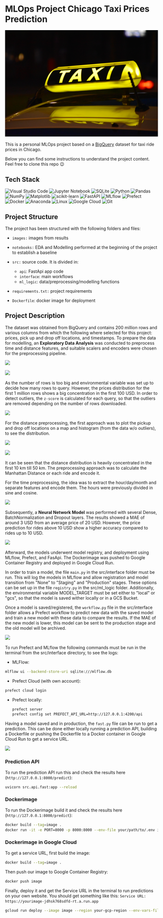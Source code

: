 # MLOps Project Chicago Taxi Prices Prediction

<p>
    <img src="/images/taxi.jpg"/>
    </p>

This is a personal MLOps project based on a [BigQuery](https://console.cloud.google.com/marketplace/product/city-of-chicago-public-data/chicago-taxi-trips?project=taxifare-mlops) dataset for taxi ride prices in Chicago.

Below you can find some instructions to understand the project content. Feel free to clone this repo 😉


## Tech Stack

![Visual Studio Code](https://img.shields.io/badge/Visual%20Studio%20Code-0078d7.svg?style=for-the-badge&logo=visual-studio-code&logoColor=white)
![Jupyter Notebook](https://img.shields.io/badge/jupyter-%23FA0F00.svg?style=for-the-badge&logo=jupyter&logoColor=white)
![SQLite](https://img.shields.io/badge/SQLite-07405E?style=for-the-badge&logo=sqlite&logoColor=white)
![Python](https://img.shields.io/badge/python-3670A0?style=for-the-badge&logo=python&logoColor=ffdd54)
![Pandas](https://img.shields.io/badge/pandas-%23150458.svg?style=for-the-badge&logo=pandas&logoColor=white)
![NumPy](https://img.shields.io/badge/numpy-%23013243.svg?style=for-the-badge&logo=numpy&logoColor=white)
![Matplotlib](https://img.shields.io/badge/Matplotlib-%23d9ead3.svg?style=for-the-badge&logo=Matplotlib&logoColor=black)
![scikit-learn](https://img.shields.io/badge/scikit--learn-%23F7931E.svg?style=for-the-badge&logo=scikit-learn&logoColor=white)
![FastAPI](https://img.shields.io/badge/FastAPI-005571?style=for-the-badge&logo=fastapi)
![MLflow](https://img.shields.io/badge/MLflow-0194E2.svg?style=for-the-badge&logo=MLflow&logoColor=white)
![Prefect](https://img.shields.io/badge/Prefect-024DFD.svg?style=for-the-badge&logo=Prefect&logoColor=white)
![Docker](https://img.shields.io/badge/docker-%230db7ed.svg?style=for-the-badge&logo=docker&logoColor=white)
![Anaconda](https://img.shields.io/badge/Anaconda-%2344A833.svg?style=for-the-badge&logo=anaconda&logoColor=white)
![Linux](https://img.shields.io/badge/Linux-FCC624?style=for-the-badge&logo=linux&logoColor=white)
![Google Cloud](https://img.shields.io/badge/GoogleCloud-%234285F4.svg?style=for-the-badge&logo=google-cloud&logoColor=white)
![Git](https://img.shields.io/badge/git-%23F05033.svg?style=for-the-badge&logo=git&logoColor=white)

## Project Structure

The project has been structured with the following folders and files:

- `images:` images from results
- `notebooks:` EDA and Modelling performed at the beginning of the project to establish a baseline
- `src:` source code. It is divided in:
    - `api`: FastApi app code
    - `interface`: main workflows
    - `ml_logic`: data/preprocessing/modelling functions

- `requirements.txt:` project requirements
- `Dockerfile`: docker image for deployment

## Project Description

The dataset was obtained from BigQuery and contains 200 million rows and various columns from which the following where selected for this project: prices, pick up and drop off locations, and timestamps. To prepare the data for modelling, an **Exploratory Data Analysis** was conducted to preprocess time and distance features, and suitable scalers and encoders were chosen for the preprocessing pipeline.

<p>
    <img src="/images/prices_distribution.jpg"/>
    </p>

<p>
    <img src="/images/prices_distribution2.jpg"/>
    </p>


As the number of rows is too big and environmental variable was set up to decide how many rows to query. However, the prices distribution for the first 1 million rows shows a big concentration in the first 100 USD. In order to detect outliers, the `z-score` is calculated for each query, so that the outliers are removed depending on the number of rows downloaded.

<p>
    <img src="/images/clean_prices.jpg"/>
    </p>

For the distance preprocessing, the first approach was to plot the pickup and drop off locations on a map and histogram (from the data w/o outliers), to see the distribution.

<p>
    <img src="/images/distance_map.jpg"/>
    </p>

<p>
    <img src="/images/dist_hist.jpg"/>
    </p>

It can be seen that the distance distribution is heavily concentrated in the first 10 km till 50 km. The preprocessing approach was to calculate the Manhattan Distance or each ride and encode it.

For the time preprocessing, the idea was to extract the hour/day/month and separate features and encode them. The hours were previously divided in sine and cosine.

<p>
    <img src="/images/time_features.jpg"/>
    </p>

Subsequently, a **Neural Network Model** was performed with several Dense, BatchNormalization and Dropout layers. The results showed a MAE of around 3 USD from an average price of 20 USD. However, the price prediction for rides above 10 USD show a higher accuracy compared to rides up to 10 USD.

<p>
    <img src="/images/prediction.jpg"/>
    </p>

Afterward, the models underwent model registry, and deployment using MLflow, Prefect, and FasApi. The Dockerimage was pushed to Google Container Registry and deployed in Google Cloud Run.

In order to train a model, the file `main.py` in the src/interface folder must be run. This will log the models in MLflow and allow registration and model transition from "None" to "Staging" and "Production" stages. These options can be set up in the file `registry.py` in the src/ml_logic folder. Additionally, the environmental variable MODEL_TARGET must be set either to "local" or "gcs", so that the model is saved wither locally or in a GCS Bucket.
 
Once a model is saved/registered, the `workflow.py` file in the src/interface folder allows a Prefect workflow to predict new data with the saved model and train a new model with these data to compare the results. If the MAE of the new model is lower, this model can be sent to the production stage and the old model will be archived.

<p>
    <img src="/images/prefect_flow.jpg"/>
    </p>

To run Prefect and MLflow the following commands must be run in the terminal from the src/interface directory, to see the logs:

- MLFlow:

```bash
mlflow ui --backend-store-uri sqlite:///mlflow.db
```

- Prefect Cloud (with own account):

```bash
prefect cloud login
```

- Prefect locally: 

    ```bash
    prefect server
    prefect config set PREFECT_API_URL=http://127.0.0.1:4200/api
    ```

Having a model saved and in production, the `fast.py` file can be run to get a prediction. This can be done either locally running a prediction API, building a Dockerfile or pushing the Dockerfile to a Docker container in Google Cloud Run to get a service URL.

<p>
    <img src="/images/uvicorn.jpg"/>
    </p>
 

### Prediction API

To run the prediction API run this and check the results here (`http://127.0.0.1:8000/predict`):

```bash
uvicorn src.api.fast:app --reload
```

### Dockerimage

To run the Dockerimage build it and check the results here (`http://127.0.0.1:8000/predict`):

```bash
docker build --tag=image .
docker run -it -e PORT=8000 -p 8000:8000 --env-file your/path/to/.env image
```

### Dockerimage in Google Cloud

To get a service URL, first build the image:

```bash
docker build --tag=image .
```

Then push our image to Google Container Registry:

```bash
docker push image
```

Finally, deploy it and get the Service URL in the terminal to run predictions on your own website. You should get something like this: `Service URL: https://yourimage-jdhsk768sdfd-rt.a.run.app`

```bash
gcloud run deploy --image image --region your-gcp-region --env-vars-file .env.yaml
```